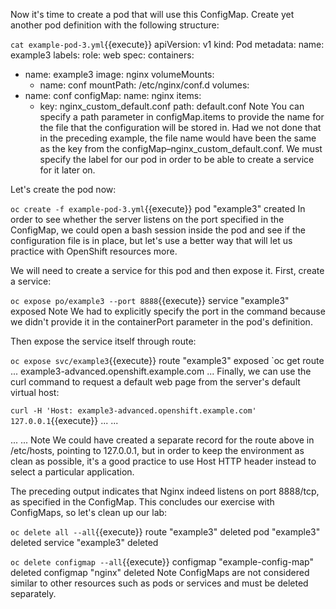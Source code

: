 Now it's time to create a pod that will use this ConfigMap. Create yet another pod definition with the following structure:


`cat example-pod-3.yml`{{execute}}
apiVersion: v1
kind: Pod
metadata:
  name: example3
  labels:
    role: web
spec:
  containers:
  - name: example3
    image: nginx
    volumeMounts:
    - name: conf
      mountPath: /etc/nginx/conf.d
  volumes:
  - name: conf
    configMap:
      name: nginx
      items:
      - key: nginx_custom_default.conf
        path: default.conf
Note
You can specify a path parameter in configMap.items to provide the name for the file that the configuration will be stored in. Had we not done that in the preceding example, the file name would have been the same as the key from the configMap–nginx_custom_default.conf. We must specify the label for our pod in order to be able to create a service for it later on.

Let's create the pod now:


`oc create -f example-pod-3.yml`{{execute}}
pod "example3" created
In order to see whether the server listens on the port specified in the ConfigMap, we could open a bash session inside the pod and see if the configuration file is in place, but let's use a better way that will let us practice with OpenShift resources more.

We will need to create a service for this pod and then expose it. First, create a service:


`oc expose po/example3 --port 8888`{{execute}}
service "example3" exposed
Note
We had to explicitly specify the port in the command because we didn't provide it in the containerPort parameter in the pod's definition.

Then expose the service itself through route:


`oc expose svc/example3`{{execute}}
route "example3" exposed
`oc get route
... example3-advanced.openshift.example.com ...
Finally, we can use the curl command to request a default web page from the server's default virtual host:


`curl -H 'Host: example3-advanced.openshift.example.com' 127.0.0.1`{{execute}}
...
<output omitted>
...
<title>Welcome to nginx!</title>
...
<output omitted>
...
Note
We could have created a separate record for the route above in /etc/hosts, pointing to 127.0.0.1, but in order to keep the environment as clean as possible, it's a good practice to use Host HTTP header instead to select a particular application.

The preceding output indicates that Nginx indeed listens on port 8888/tcp, as specified in the ConfigMap. This concludes our exercise with ConfigMaps, so let's clean up our lab:


`oc delete all --all`{{execute}}
route "example3" deleted
pod "example3" deleted
service "example3" deleted

`oc delete configmap --all`{{execute}}
configmap "example-config-map" deleted
configmap "nginx" deleted
Note
ConfigMaps are not considered similar to other resources such as pods or services and must be deleted separately.